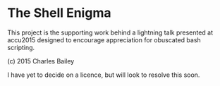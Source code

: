 # The Shell Enigma

This project is the supporting work behind a lightning talk presented at
accu2015 designed to encourage appreciation for obuscated bash scripting.

(c) 2015 Charles Bailey

I have yet to decide on a licence, but will look to resolve this soon.
